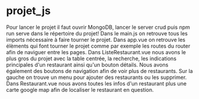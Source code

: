 # projet_js
Pour lancer le projet il faut ouvrir MongoDB, lancer le server crud puis npm run serve dans le répertoire du projet!
Dans le main.js on retrouve tous les imports nécessaire à faire tourner le projet.
Dans app.vue on retrouve les élèments qui font tourner le projet comme par exemple les routes du router afin de naviguer entre les pages.
Dans ListeRestaurant.vue nous avons le plus gros du projet avec la table centrée, la recherche, les indications principales d'un restaurant ainsi qu'un bouton détails.
Nous avons également des boutons de navigation afin de voir plus de restaurants. Sur la gauche on trouve un menu pour ajouter des restaurants ou les supprimer.
Dans Restaurant.vue nous avons toutes les infos d'un restaurant plus une carte google map afin de localiser le restaurant en question.
